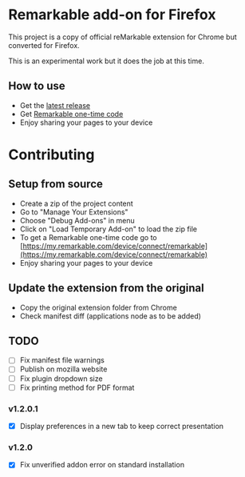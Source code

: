 # Remarkable add-on for Firefox

This project is a copy of official reMarkable extension for Chrome but converted for Firefox.

This is an experimental work but it does the job at this time.

## How to use

* Get the [latest release](https://github.com/ajira86/remarkable-firefox/releases/download/1.2.0.1/read_on_remarkable-1.2.0.1-fx.xpi)
* Get [Remarkable one-time code](https://my.remarkable.com/device/connect/remarkable)
* Enjoy sharing your pages to your device

# Contributing

## Setup from source

* Create a zip of the project content
* Go to "Manage Your Extensions"
* Choose "Debug Add-ons" in menu
* Click on "Load Temporary Add-on" to load the zip file
* To get a Remarkable one-time code go to [https://my.remarkable.com/device/connect/remarkable](https://my.remarkable.com/device/connect/remarkable)
* Enjoy sharing your pages to your device

## Update the extension from the original

* Copy the original extension folder from Chrome
* Check manifest diff (applications node as to be added)

## TODO

* [ ] Fix manifest file warnings
* [ ] Publish on mozilla website
* [ ] Fix plugin dropdown size 
* [ ] Fix printing method for PDF format

### v1.2.0.1

* [x] Display preferences in a new tab to keep correct presentation

### v1.2.0

* [x] Fix unverified addon error on standard installation
